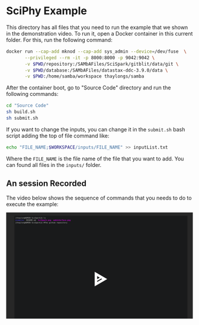 # SciPhy Example

This directory has all files that you need to run the example that we shown in the demonstration video. To  run it, open a Docker container in this current folder. For this, run the following command:

```bash
docker run --cap-add mknod --cap-add sys_admin --device=/dev/fuse  \
       --privileged --rm -it -p 8000:8000 -p 9042:9042 \
       -v $PWD/repository:/SAMbAFiles/SciSpark/gitblit/data/git \
       -v $PWD/database:/SAMbAFiles/datastax-ddc-3.9.0/data \
       -v $PWD:/home/samba/workspace thaylongs/samba
```

After the container boot, go to "Source Code" directory and run the following commands:

```bash
cd "Source Code"
sh build.sh
sh submit.sh
```

If you want to change the inputs, you can change it in the ```submit.sh``` bash script adding the top  of file  command like:

``` bash
echo "FILE_NAME;$WORKSPACE/inputs/FILE_NAME" >> inputList.txt
```

Where the ```FILE_NAME``` is the file name of the file that you want to add. You can found all files in the ```inputs/``` folder. 

## An session Recorded

The video below shows the sequence of commands that you needs to do to execute the example:

<a href="https://asciinema.org/a/Qzg1SV1JhJlLHjlTpAzVIUviU" target="_blank">


![](sciphy.png)

</a>


